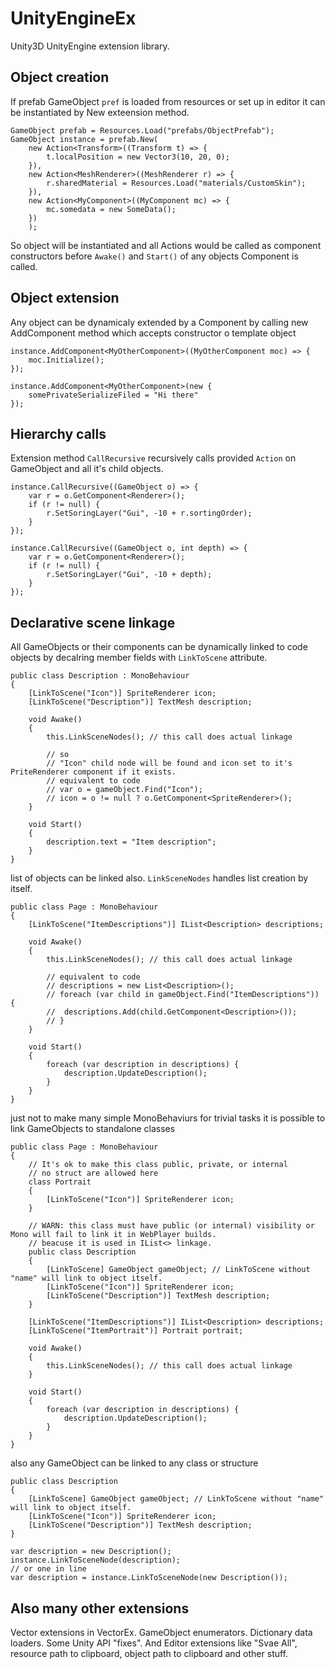 UnityEngineEx
=============

Unity3D UnityEngine extension library.



Object creation
---------------

If prefab GameObject `pref` is loaded from resources or set up in editor it can be instantiated by New exteension method.

	GameObject prefab = Resources.Load("prefabs/ObjectPrefab");
	GameObject instance = prefab.New(
		new Action<Transform>((Transform t) => {
			t.localPosition = new Vector3(10, 20, 0);
		}),
		new Action<MeshRenderer>((MeshRenderer r) => {
			r.sharedMaterial = Resources.Load("materials/CustomSkin");
		}),
		new Action<MyComponent>((MyComponent mc) => {
			mc.somedata = new SomeData();
		})
		);

So object will be instantiated and all Actions would be called as component constructors before `Awake()` and `Start()` of any objects Component
is called.



Object extension
----------------

Any object can be dynamicaly extended by a Component by calling new AddComponent method which accepts constructor o template object

	instance.AddComponent<MyOtherComponent>((MyOtherComponent moc) => {
		moc.Initialize();
	});

	instance.AddComponent<MyOtherComponent>(new {
		somePrivateSerializeFiled = "Hi there"
	});



Hierarchy calls
---------------

Extension method `CallRecursive` recursively calls provided `Action` on GameObject and all it's child objects.

	instance.CallRecursive((GameObject o) => {
		var r = o.GetComponent<Renderer>();
		if (r != null) {
			r.SetSoringLayer("Gui", -10 + r.sortingOrder);
		}
	});

	instance.CallRecursive((GameObject o, int depth) => {
		var r = o.GetComponent<Renderer>();
		if (r != null) {
			r.SetSoringLayer("Gui", -10 + depth);
		}
	});



Declarative scene linkage
-------------------------

All GameObjects or their components can be dynamically linked to code objects by decalring member fields with `LinkToScene` attribute.


	public class Description : MonoBehaviour
	{
		[LinkToScene("Icon")] SpriteRenderer icon;
		[LinkToScene("Description")] TextMesh description;
		
		void Awake()
		{
			this.LinkSceneNodes(); // this call does actual linkage

			// so
			// "Icon" child node will be found and icon set to it's PriteRenderer component if it exists.
			// equivalent to code 
			// var o = gameObject.Find("Icon");
			// icon = o != null ? o.GetComponent<SpriteRenderer>();
		}

		void Start()
		{
			description.text = "Item description";
		}
	}

list of objects can be linked also. `LinkSceneNodes` handles list creation by itself.


	public class Page : MonoBehaviour
	{
		[LinkToScene("ItemDescriptions")] IList<Description> descriptions;
		
		void Awake()
		{
			this.LinkSceneNodes(); // this call does actual linkage

			// equivalent to code
			// descriptions = new List<Description>();
			// foreach (var child in gameObject.Find("ItemDescriptions")) {
			// 	descriptions.Add(child.GetComponent<Description>());
			// }
		}

		void Start()
		{
			foreach (var description in descriptions) {
				description.UpdateDescription();
			}
		}
	}

just not to make many simple MonoBehaviurs for trivial tasks it is possible to link GameObjects to standalone classes

	public class Page : MonoBehaviour
	{
		// It's ok to make this class public, private, or internal
		// no struct are allowed here
		class Portrait
		{
			[LinkToScene("Icon")] SpriteRenderer icon;			
		}

		// WARN: this class must have public (or internal) visibility or Mono will fail to link it in WebPlayer builds.
		// beacuse it is used in IList<> linkage.
		public class Description
		{
			[LinkToScene] GameObject gameObject; // LinkToScene without "name" will link to object itself.
			[LinkToScene("Icon")] SpriteRenderer icon;
			[LinkToScene("Description")] TextMesh description;
		}

		[LinkToScene("ItemDescriptions")] IList<Description> descriptions;
		[LinkToScene("ItemPortrait")] Portrait portrait;
		
		void Awake()
		{
			this.LinkSceneNodes(); // this call does actual linkage
		}

		void Start()
		{
			foreach (var description in descriptions) {
				description.UpdateDescription();
			}
		}
	}

also any GameObject can be linked to any class or structure

	public class Description
	{
		[LinkToScene] GameObject gameObject; // LinkToScene without "name" will link to object itself.
		[LinkToScene("Icon")] SpriteRenderer icon;
		[LinkToScene("Description")] TextMesh description;
	}

	var description = new Description();
	instance.LinkToSceneNode(description);
	// or one in line
	var description = instance.LinkToSceneNode(new Description());


Also many other extensions
--------------------------

Vector extensions in VectorEx. GameObject enumerators. Dictionary data loaders. Some Unity API "fixes". And Editor extensions like "Svae All",
resource path to clipboard, object path to clipboard and other stuff.

